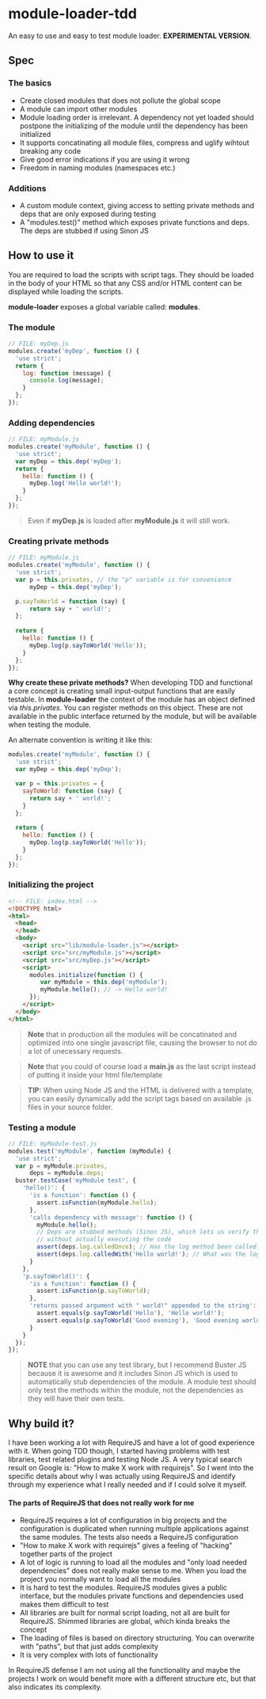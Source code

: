 module-loader-tdd
=================

An easy to use and easy to test module loader. **EXPERIMENTAL VERSION**.

## Spec

### The basics
- Create closed modules that does not pollute the global scope
- A module can import other modules
- Module loading order is irrelevant. A dependency not yet loaded should postpone the initializing of the module
until the dependency has been initialized
- It supports concatinating all module files, compress and uglify wihtout breaking any code
- Give good error indications if you are using it wrong
- Freedom in naming modules (namespaces etc.)

### Additions
- A custom module context, giving access to setting private methods and deps that are only exposed during testing
- A "modules.test()" method which exposes private functions and deps. The deps are stubbed if using Sinon JS

## How to use it
You are required to load the scripts with script tags. They should be loaded in the body of your HTML so that any CSS
and/or HTML content can be displayed while loading the scripts.

**module-loader** exposes a global variable called: **modules**.

### The module 
```javascript
// FILE: myDep.js
modules.create('myDep', function () {
  'use strict';
  return {
    log: function (message) {
      console.log(message);
    }
  };
});
```

### Adding dependencies
```javascript
// FILE: myModule.js
modules.create('myModule', function () {
  'use strict';
  var myDep = this.dep('myDep');
  return {
    hello: function () {
      myDep.log('Hello world!');
    }
  };
});
```
> Even if **myDep.js** is loaded after **myModule.js** it will still work.

### Creating private methods
```javascript
// FILE: myModule.js
modules.create('myModule', function () {
  'use strict';
  var p = this.privates, // the "p" variable is for conveniance
      myDep = this.dep('myDep');

  p.sayToWorld = function (say) {
      return say + ' world!';
  };
  
  return {
    hello: function () {
      myDep.log(p.sayToWorld('Hello'));
    }
  };
});
```
**Why create these private methods?** When developing TDD and functional a core concept is creating small input-output
functions that are easily testable. In **module-loader** the context of the module has an object defined via
*this.privates*. You can register methods on this object. These are not available in the public interface returned
by the module, but will be available when testing the module.

An alternate convention is writing it like this:
```javascript
modules.create('myModule', function () {
  'use strict';
  var myDep = this.dep('myDep');

  var p = this.privates = {
    sayToWorld: function (say) {
      return say + ' world!';
    }
  };
  
  return {
    hello: function () {
      myDep.log(p.sayToWorld('Hello'));
    }
  };
});
```
### Initializing the project
```html
<!-- FILE: index.html -->
<!DOCTYPE html>
<html>
  <head>
  </head>
  <body>
    <script src="lib/module-loader.js"></script>
    <script src="src/myModule.js"></script>
    <script src="src/myDep.js"></script>
    <script>
      modules.initialize(function () {
         var myModule = this.dep('myModule');
         myModule.hello(); // -> Hello world!
      });
    </script>
  </body>
</html>
````
>**Note** that in production all the modules will be concatinated and optimized into one single javascript file, 
causing the browser to not do a lot of unecessary requests.

> **Note** that you could of course load a **main.js** as the last script instead of putting it inside your html
file/template

>**TIP:** When using Node JS and the HTML is delivered with a template, you can easily dynamically add the script
tags based on available .js files in your source folder.

### Testing a module
```javascript
// FILE: myModule-test.js
modules.test('myModule', function (myModule) {
  'use strict';
  var p = myModule.privates,
      deps = myModule.deps;
  buster.testCase('myModule test', {
    'hello()': {
      'is a function': function () {
        assert.isFunction(myModule.hello);
      },
      'calls dependency with message': function () {
        myModule.hello();
        // Deps are stubbed methods (Sinon JS), which lets us verify their usage
        // without actually executing the code
        assert(deps.log.calledOnce); // Has the log method been called?
        assert(deps.log.calledWith('Hello world!'); // What was the log method called with?
      }
    },
    'p.sayToWorld()': {
      'is a function': function () {
        assert.isFunction(p.sayToWorld);
      },
      'returns passed argument with " world!" appended to the string': function () {
        assert.equals(p.sayToWorld('Hello'), 'Hello world!');
        assert.equals(p.sayToWorld('Good evening'), 'Good evening world!');
      }
    }
  });
});
```
>**NOTE** that you can use any test library, but I recommend Buster JS because it is awesome and it includes Sinon JS
which is used to automatically stub dependencies of the module. A module test should only test the methods
within the module, not the dependencies as they will have their own tests.

## Why build it?

I have been working a lot with RequireJS and have a lot of good experience with it. When going
TDD though, I started having problems with test libraries, test related plugins and testing Node JS. A very typical 
search result on Google is: "How to make X work with requirejs". So I went into the specific details about why I 
was actually using RequireJS and identify through my experience what I really needed and if I could solve it myself.

#### The parts of RequireJS that does not really work for me
- RequireJS requires a lot of configuration in big projects and the configuration is duplicated when running multiple
applications against the same modules. The tests also needs a RequireJS configuration
- "How to make X work with requirejs" gives a feeling of "hacking" together parts of the project
- A lot of logic is running to load all the modules and "only load needed dependencies" does not really make sense
to me. When you load the project you normally want to load all the modules
- It is hard to test the modules. RequireJS modules gives a public interface, but the modules private functions and 
dependencies used makes them difficult to test
- All libraries are built for normal script loading, not all are built for RequireJS. Shimmed libraries are global, which
kinda breaks the concept
- The loading of files is based on directory structuring. You can overwrite with "paths", but that just adds
complexity
- It is very complex with lots of functionality

In RequireJS defense I am not using all the functionality and maybe the projects I work on would benefit more with
a different structure etc, but that also indicates its complexity.
